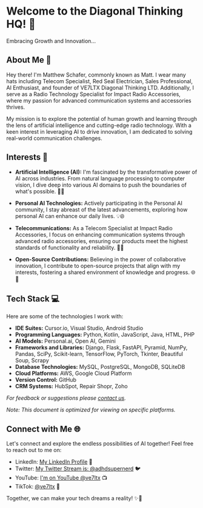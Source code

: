 # Welcome to the Diagonal Thinking HQ! 👋
Embracing Growth and Innovation...

## About Me 🚀
Hey there! I'm Matthew Schafer, commonly known as Matt. I wear many hats including Telecom Specialist, Red Seal Electrician, Sales Professional, AI Enthusiast, and founder of VE7LTX Diagonal Thinking LTD. Additionally, I serve as a Radio Technology Specialist for Impact Radio Accessories, where my passion for advanced communication systems and accessories thrives.

My mission is to explore the potential of human growth and learning through the lens of artificial intelligence and cutting-edge radio technology. With a keen interest in leveraging AI to drive innovation, I am dedicated to solving real-world communication challenges. 

## Interests 🌟
- **Artificial Intelligence (AI):** I'm fascinated by the transformative power of AI across industries. From natural language processing to computer vision, I dive deep into various AI domains to push the boundaries of what's possible. 🧠🤖

- **Personal AI Technologies:** Actively participating in the Personal AI community, I stay abreast of the latest advancements, exploring how personal AI can enhance our daily lives. 💡🌐

- **Telecommunications:** As a Telecom Specialist at Impact Radio Accessories, I focus on enhancing communication systems through advanced radio accessories, ensuring our products meet the highest standards of functionality and reliability. 📡📲

- **Open-Source Contributions:** Believing in the power of collaborative innovation, I contribute to open-source projects that align with my interests, fostering a shared environment of knowledge and progress. 🌐🤝

## Tech Stack 💻
Here are some of the technologies I work with:

- **IDE Suites:** Cursor.io, Visual Studio, Android Studio
- **Programming Languages:** Python, Kotlin, JavaScript, Java, HTML, PHP
- **AI Models:** Personal.ai, Open AI, Gemini
- **Frameworks and Libraries:** Django, Flask, FastAPI, Pyramid, NumPy, Pandas, SciPy, Scikit-learn, TensorFlow, PyTorch, Tkinter, Beautiful Soup, Scrapy
- **Database Technologies:** MySQL, PostgreSQL, MongoDB, SQLiteDB
- **Cloud Platforms:** AWS, Google Cloud Platform
- **Version Control:** GitHub
- **CRM Systems:** HubSpot, Repair Shopr, Zoho

*For feedback or suggestions please [contact us](mailto:ms@ve7ltx.cc).*

*Note: This document is optimized for viewing on specific platforms.*

## Connect with Me 🌐
Let's connect and explore the endless possibilities of AI together! Feel free to reach out to me on:

- LinkedIn: [My LinkedIn Profile](https://www.linkedin.com/in/matthew-schafer/) 🔗
- Twitter: [My Twitter Stream is: @adhdsupernerd](https://twitter.com/adhdsupernerd) 🐦
- YouTube: [I'm on YouTube @ve7ltx](https://www.youtube.com/@ve7ltx) 📺
- TikTok: [@ve7ltx](https://www.tiktok.com/@ve7ltx?is_from_webapp=1&sender_device=pc) 🎵
  
Together, we can make your tech dreams a reality! ✨🚀
